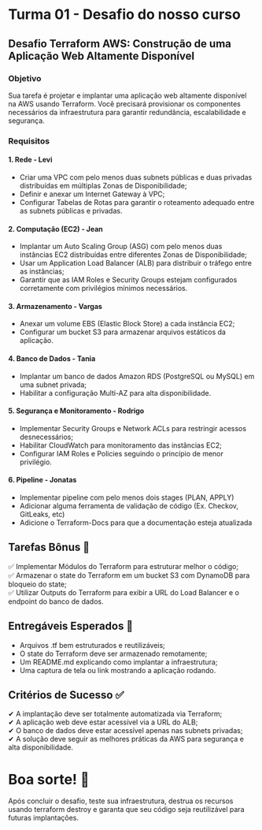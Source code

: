 # Turma 01 - Desafio do nosso curso

## Desafio Terraform AWS: Construção de uma Aplicação Web Altamente Disponível

### Objetivo

Sua tarefa é projetar e implantar uma aplicação web altamente disponível na AWS usando Terraform. Você precisará provisionar os componentes necessários da infraestrutura para garantir redundância, escalabilidade e segurança.  

### Requisitos

#### 1. Rede  - Levi
- Criar uma VPC com pelo menos duas subnets públicas e duas privadas distribuídas em múltiplas Zonas de Disponibilidade;  
- Definir e anexar um Internet Gateway à VPC;  
- Configurar Tabelas de Rotas para garantir o roteamento adequado entre as subnets públicas e privadas.  

#### 2. Computação (EC2) - Jean
- Implantar um Auto Scaling Group (ASG) com pelo menos duas instâncias EC2 distribuídas entre diferentes Zonas de Disponibilidade;  
- Usar um Application Load Balancer (ALB) para distribuir o tráfego entre as instâncias;  
- Garantir que as IAM Roles e Security Groups estejam configurados corretamente com privilégios mínimos necessários.  

#### 3. Armazenamento - Vargas
- Anexar um volume EBS (Elastic Block Store) a cada instância EC2;  
- Configurar um bucket S3 para armazenar arquivos estáticos da aplicação.

#### 4. Banco de Dados - Tania
- Implantar um banco de dados Amazon RDS (PostgreSQL ou MySQL) em uma subnet privada;  
- Habilitar a configuração Multi-AZ para alta disponibilidade.

#### 5. Segurança e Monitoramento - Rodrigo
- Implementar Security Groups e Network ACLs para restringir acessos desnecessários;  
- Habilitar CloudWatch para monitoramento das instâncias EC2;  
- Configurar IAM Roles e Policies seguindo o princípio de menor privilégio.

#### 6. Pipeline - Jonatas
- Implementar pipeline com pelo menos dois stages (PLAN, APPLY)  
- Adicionar alguma ferramenta de validação de código (Ex. Checkov, GitLeaks, etc)  
- Adicione o  Terraform-Docs para que a documentação esteja atualizada  

## Tarefas Bônus 🎯

✅ Implementar Módulos do Terraform para estruturar melhor o código;  
✅ Armazenar o state do Terraform em um bucket S3 com DynamoDB para bloqueio do state;  
✅ Utilizar Outputs do Terraform para exibir a URL do Load Balancer e o endpoint do banco de dados.

## Entregáveis Esperados 📂
- Arquivos .tf bem estruturados e reutilizáveis;  
- O state do Terraform deve ser armazenado remotamente;  
- Um README.md explicando como implantar a infraestrutura;  
- Uma captura de tela ou link mostrando a aplicação rodando.

## Critérios de Sucesso ✅
✔ A implantação deve ser totalmente automatizada via Terraform;  
✔ A aplicação web deve estar acessível via a URL do ALB;  
✔ O banco de dados deve estar acessível apenas nas subnets privadas;  
✔ A solução deve seguir as melhores práticas da AWS para segurança e alta disponibilidade.

# Boa sorte! 🚀

Após concluir o desafio, teste sua infraestrutura, destrua os recursos usando terraform destroy e garanta que seu código seja reutilizável para futuras implantações.  
